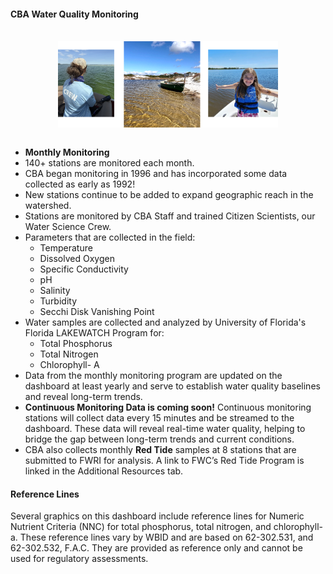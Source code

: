 <div class = 'row'>
<div class = 'col-md-2'></div>
<div class = 'col-md-8'>

<h4>CBA Water Quality Monitoring</h4>
<br>

<img src='methodsbanner.png' style='width: 70%; align: center; display: block; margin: 0 auto;'>  
<br>

* <b>Monthly Monitoring</b>
* 140+ stations are monitored each month.
* CBA began monitoring in 1996 and has incorporated some data collected as early as 1992! 
* New stations continue to be added to expand geographic reach in the watershed.
* Stations are monitored by CBA Staff and trained Citizen Scientists, our Water Science Crew.
* Parameters that are collected in the field:
  * Temperature 
  * Dissolved Oxygen 
  * Specific Conductivity 
  * pH
  * Salinity 
  * Turbidity 
  * Secchi Disk Vanishing Point
* Water samples are collected and analyzed by University of Florida's Florida LAKEWATCH Program for:
  * Total Phosphorus
  * Total Nitrogen
  * Chlorophyll- A
* Data from the monthly monitoring program are updated on the dashboard at least yearly and serve to establish water quality baselines and reveal long-term trends.
* <b>Continuous Monitoring Data is coming soon!</b> Continuous monitoring stations will collect data every 15 minutes and be streamed to the dashboard. These data will reveal real-time water quality, helping to bridge the gap between long-term trends and current conditions. 
* CBA also collects monthly <b>Red Tide</b> samples at 8 stations that are submitted to FWRI for analysis. A link to FWC’s Red Tide Program is linked in the Additional Resources tab.

<h4>Reference Lines</h4>

<p>Several graphics on this dashboard include reference lines for Numeric Nutrient Criteria (NNC) for total phosphorus, total nitrogen, and chlorophyll-a. These reference lines vary by WBID and are based on 62-302.531, and 62-302.532, F.A.C. They are provided as reference only and cannot be used for regulatory assessments.</p>

</div>
<div class = 'col-md-2'></div>
</div>